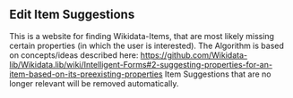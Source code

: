 ## Edit Item Suggestions

This is a website for finding Wikidata-Items, that are most likely missing certain properties (in which the user is interested).
The Algorithm is based on concepts/ideas described here: https://github.com/Wikidata-lib/Wikidata.lib/wiki/Intelligent-Forms#2-suggesting-properties-for-an-item-based-on-its-preexisting-properties
Item Suggestions that are no longer relevant will be removed automatically.